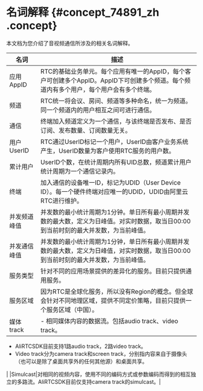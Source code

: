 # 名词解释 {#concept_74891_zh .concept}

本文档为您介绍了音视频通信所涉及的相关名词解释。

|名词|描述|
|--|--|
|应用AppID|RTC的基础业务单元。每个应用有唯一的AppID，每个客户可创建多个AppID。AppID下可创建多个频道。每个频道内有多个用户，每个用户会有多个终端。|
|频道|RTC统一将会议、房间、频道等多种命名，统一为频道。同一个频道内的用户相互之间可进行通信。|
|通信|终端加入频道定义为一个通信，与该终端是否发布、是否订阅、发布数量、订阅数量无关。|
|用户UserID|RTC通过UserID标记一个用户，UserID由客户业务系统产生，UserID数量为客户使用RTC服务的用户数。|
|累计用户|UserID个数，在统计周期内所有UID总数，频道累计用户统计周期为一个通信记录内。|
|终端|加入通信的设备唯一ID，标记为UDID（User Device ID）。每一个硬件终端对应唯一的UDID，UDID由阿里云RTC进行维护。|
|并发频道峰值|并发数的最小统计周期为1分钟。单日所有最小周期并发数的最大数，定义为日峰值。对实时数据，取当日00:00到当前时刻的最大并发数，为当前峰值。|
|并发通信峰值|并发数的最小统计周期为1分钟，单日所有最小周期并发数的最大数，定义为日峰值，对实时数据，取当日00:00到当前时刻的最大并发数，为当前峰值。|
|服务类型|针对不同的应用场景提供的差异化的服务。目前只提供通用服务。|
|服务区域|因为RTC是全球化服务，所以没有Region的概念。但全球会针对不同地理区域，提供不同定价策略，目前只提供一个服务区域（中国）。|
|媒体track| -   相同媒体内容的数据流。包括audio track、video track。
-   AliRTCSDK目前支持1路audio track，2路video track。
-   Video track分为camera track和screen track，分别指内容来自于摄像头（也可以是除了桌面共享外的任何其他源）和桌面共享。

 |
|Simulcast|对相同的视频内容，使用不同的编码方式或参数编码而得到的相互独立的多路流。AliRTCSDK目前仅支持camera track的simulcast。|

